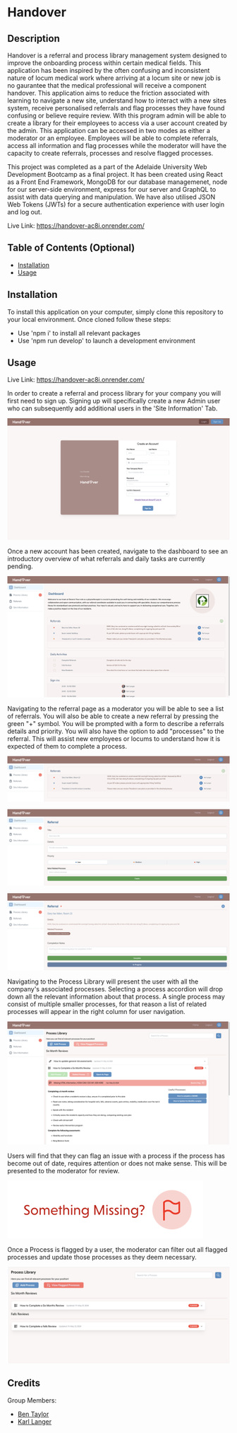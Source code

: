 # Handover

## Description

Handover is a referral and process library management system designed to improve the onboarding process within certain medical fields. This application has been inspired by the often confusing and inconsistent nature of locum medical work where arriving at a locum site or new job is no gaurantee that the medical professional will receive a component handover. This application aims to reduce the friction associated with learning to navigate a new site, understand how to interact with a new sites system, receive personalised referrals and flag processes they have found confusing or believe require review. With this program admin will be able to create a library for their employees to access via a user account created by the admin. This application can be accessed in two modes as either a moderator or an employee. Employees will be able to complete referrals, access all information and flag processes while the moderator will have the capacity to create referrals, processes and resolve flagged processes. 

This project was completed as a part of the Adelaide University Web Development Bootcamp as a final project. It has been created using React as a Front End Framework, MongoDB for our database managemenet, node for our server-side environment, express for our server and GraphQL to assist with data querying and manipulation. We have also utilised JSON Web Tokens (JWTs) for a secure authentication experience with user login and log out. 


Live Link: https://handover-ac8i.onrender.com/

## Table of Contents (Optional)
- [Installation](#installation)
- [Usage](#usage)

## Installation
To install this application on your computer, simply clone this repository to your local environment. Once cloned follow these steps:
- Use 'npm i' to install all relevant packages 
- Use 'npm run develop' to launch a development environment 


## Usage
Live Link: https://handover-ac8i.onrender.com/

In order to create a referral and process library for your company you will first need to sign up. Signing up will specifically create a new Admin user who can subsequently add additional users in the 'Site Information' Tab. 

![Sign Up User](./assets/SignUpPage.png)

Once a new account has been created, navigate to the dashboard to see an introductory overview of what referrals and daily tasks are currently pending. 

![Dashboard](./assets/Dashboard.png)

Navigating to the referral page as a moderator you will be able to see a list of referrals. You will also be able to create a new referral by pressing the green "+" symbol. You will be prompted with a form to describe a referrals details and priority. You will also have the option to add "processes" to the referral. This will assist new employees or locums to understand how it is expected of them to complete a process.

![Referrals Page](./assets/ReferralsPage.png)

![Add Referral](./assets/CreateReferral.png)

![View Referral](./assets/ViewReferral.png)

Navigating to the Process Library will present the user with all the company's associated processes. Selecting a process accordion will drop down all the relevant information about that process. A single process may consist of multiple smaller processes, for that reason a list of related processes will appear in the right column for user navigation.

![Process Library](./assets/ProcessLibraryMod.png)

Users will find that they can flag an issue with a process if the process has become out of date, requires attention or does not make sense. This will be presented to the moderator for review.

![Flag Process](./assets/FlagReferral.png)

Once a Process is flagged by a user, the moderator can filter out all flagged processes and update those processes as they deem necessary.

![Flagged Processes](./assets/FilterFlagged.png)

## Credits

Group Members:
- [Ben Taylor](https://github.com/zaczacariah?tab=repositories)
- [Karl Langer](https://github.com/KLanger98)